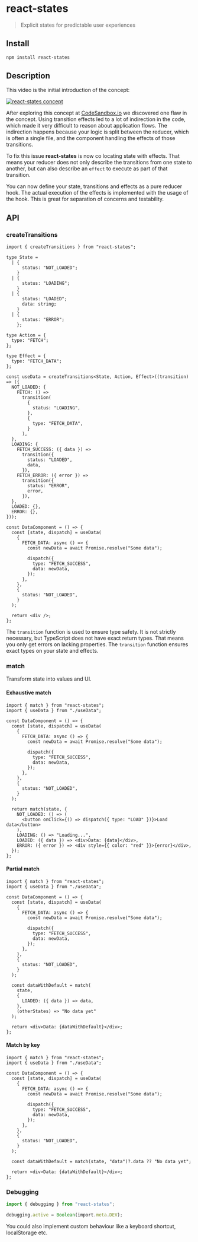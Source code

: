 # react-states

> Explicit states for predictable user experiences

## Install

```sh
npm install react-states
```

## Description

This video is the initial introduction of the concept:

[![react-states concept](https://img.youtube.com/vi/ul_3ABrpj64/0.jpg)](https://www.youtube.com/watch?v=ul_3ABrpj64)

After exploring this concept at [CodeSandbox.io](https://codesandbox.io) we discovered one flaw in the concept. Using transition effects led to a lot of indirection in the code, which made it very difficult to reason about application flows. The indirection happens because your logic is split between the reducer, which is often a single file, and the component handling the effects of those transitions.

To fix this issue **react-states** is now co locating state with effects. That means your reducer does not only describe the transitions from one state to another, but can also describe an `effect` to execute as part of that transition.

You can now define your state, transitions and effects as a pure reducer hook. The actual execution of the effects is implemented with the usage of the hook. This is great for separation of concerns and testability.

## API

### createTransitions

```tsx
import { createTransitions } from "react-states";

type State =
  | {
      status: "NOT_LOADED";
    }
  | {
      status: "LOADING";
    }
  | {
      status: "LOADED";
      data: string;
    }
  | {
      status: "ERROR";
    };

type Action = {
  type: "FETCH";
};

type Effect = {
  type: "FETCH_DATA";
};

const useData = createTransitions<State, Action, Effect>((transition) => ({
  NOT_LOADED: {
    FETCH: () =>
      transition(
        {
          status: "LOADING",
        },
        {
          type: "FETCH_DATA",
        }
      ),
  },
  LOADING: {
    FETCH_SUCCESS: ({ data }) =>
      transition({
        status: "LOADED",
        data,
      }),
    FETCH_ERROR: ({ error }) =>
      transition({
        status: "ERROR",
        error,
      }),
  },
  LOADED: {},
  ERROR: {},
}));

const DataComponent = () => {
  const [state, dispatch] = useData(
    {
      FETCH_DATA: async () => {
        const newData = await Promise.resolve("Some data");

        dispatch({
          type: "FETCH_SUCCESS",
          data: newData,
        });
      },
    },
    {
      status: "NOT_LOADED",
    }
  );

  return <div />;
};
```

The `transition` function is used to ensure type safety. It is not strictly necessary, but TypeScript does not have exact return types. That means you only get errors on lacking properties. The `transition` function ensures exact types on your state and effects.

### match

Transform state into values and UI.

#### Exhaustive match

```tsx
import { match } from "react-states";
import { useData } from "./useData";

const DataComponent = () => {
  const [state, dispatch] = useData(
    {
      FETCH_DATA: async () => {
        const newData = await Promise.resolve("Some data");

        dispatch({
          type: "FETCH_SUCCESS",
          data: newData,
        });
      },
    },
    {
      status: "NOT_LOADED",
    }
  );

  return match(state, {
    NOT_LOADED: () => (
      <button onClick={() => dispatch({ type: "LOAD" })}>Load data</button>
    ),
    LOADING: () => "Loading...",
    LOADED: ({ data }) => <div>Data: {data}</div>,
    ERROR: ({ error }) => <div style={{ color: "red" }}>{error}</div>,
  });
};
```

#### Partial match

```tsx
import { match } from "react-states";
import { useData } from "./useData";

const DataComponent = () => {
  const [state, dispatch] = useData(
    {
      FETCH_DATA: async () => {
        const newData = await Promise.resolve("Some data");

        dispatch({
          type: "FETCH_SUCCESS",
          data: newData,
        });
      },
    },
    {
      status: "NOT_LOADED",
    }
  );

  const dataWithDefault = match(
    state,
    {
      LOADED: ({ data }) => data,
    },
    (otherStates) => "No data yet"
  );

  return <div>Data: {dataWithDefault}</div>;
};
```

#### Match by key

```tsx
import { match } from "react-states";
import { useData } from "./useData";

const DataComponent = () => {
  const [state, dispatch] = useData(
    {
      FETCH_DATA: async () => {
        const newData = await Promise.resolve("Some data");

        dispatch({
          type: "FETCH_SUCCESS",
          data: newData,
        });
      },
    },
    {
      status: "NOT_LOADED",
    }
  );

  const dataWithDefault = match(state, "data")?.data ?? "No data yet";

  return <div>Data: {dataWithDefault}</div>;
};
```

### Debugging

```ts
import { debugging } from "react-states";

debugging.active = Boolean(import.meta.DEV);
```

You could also implement custom behaviour like a keyboard shortcut, localStorage etc.
